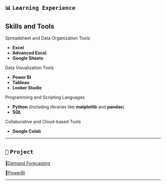 
## `📊` **`Learning Experience`**                       
## Skills and Tools

Spreadsheet and Data Organization Tools
- **Excel**
- **Advanced Excel**
- **Google Sheets**

Data Visualization Tools
- **Power BI**
- **Tableau**
- **Looker Studio**

Programming and Scripting Languages
- **Python** (including libraries like **matplotlib** and **pandas**)
- **SQL**

Collaborative and Cloud-based Tools
- **Google Colab**
                          

 ---
 

## `📂` **`Project`**                            
🔗[Demand Forecasting](https://github.com/shreyashetty-1/Demand-Forecasting.git)              

🔗[PowerBI](https://github.com/shreyashetty-1/PowerBI-.git)                       

   ---




